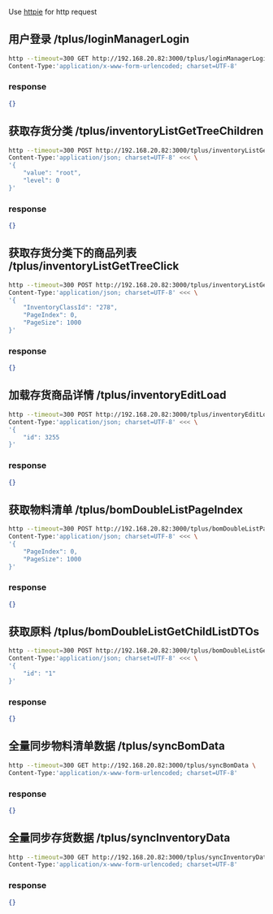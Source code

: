 Use [httpie](https://httpie.io) for http request

## 用户登录 /tplus/loginManagerLogin

```bash
http --timeout=300 GET http://192.168.20.82:3000/tplus/loginManagerLogin \
Content-Type:'application/x-www-form-urlencoded; charset=UTF-8'
```

### response

```json
{}
```

## 获取存货分类 /tplus/inventoryListGetTreeChildren

```bash
http --timeout=300 POST http://192.168.20.82:3000/tplus/inventoryListGetTreeChildren \
Content-Type:'application/json; charset=UTF-8' <<< \
'{
    "value": "root",
    "level": 0
}'
```

### response

```json
{}
```

## 获取存货分类下的商品列表 /tplus/inventoryListGetTreeClick

```bash
http --timeout=300 POST http://192.168.20.82:3000/tplus/inventoryListGetTreeClick \
Content-Type:'application/json; charset=UTF-8' <<< \
'{
    "InventoryClassId": "278",
    "PageIndex": 0,
    "PageSize": 1000
}'
```

### response

```json
{}
```

## 加载存货商品详情 /tplus/inventoryEditLoad

```bash
http --timeout=300 POST http://192.168.20.82:3000/tplus/inventoryEditLoad \
Content-Type:'application/json; charset=UTF-8' <<< \
'{
    "id": 3255
}'
```

### response

```json
{}
```

## 获取物料清单 /tplus/bomDoubleListPageIndex

```bash
http --timeout=300 POST http://192.168.20.82:3000/tplus/bomDoubleListPageIndex \
Content-Type:'application/json; charset=UTF-8' <<< \
'{
    "PageIndex": 0,
    "PageSize": 1000
}'
```

### response

```json
{}
```

## 获取原料 /tplus/bomDoubleListGetChildListDTOs

```bash
http --timeout=300 POST http://192.168.20.82:3000/tplus/bomDoubleListGetChildListDTOs \
Content-Type:'application/json; charset=UTF-8' <<< \
'{
    "id": "1"
}'
```

### response

```json
{}
```

## 全量同步物料清单数据 /tplus/syncBomData

```bash
http --timeout=300 GET http://192.168.20.82:3000/tplus/syncBomData \
Content-Type:'application/x-www-form-urlencoded; charset=UTF-8'
```

### response

```json
{}
```

## 全量同步存货数据 /tplus/syncInventoryData

```bash
http --timeout=300 GET http://192.168.20.82:3000/tplus/syncInventoryData \
Content-Type:'application/x-www-form-urlencoded; charset=UTF-8'
```

### response

```json
{}
```